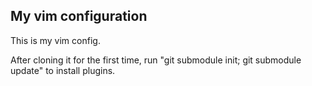 ## My vim configuration
This is my vim config.

After cloning it for the first time, run "git submodule init; git submodule update" to install plugins.
